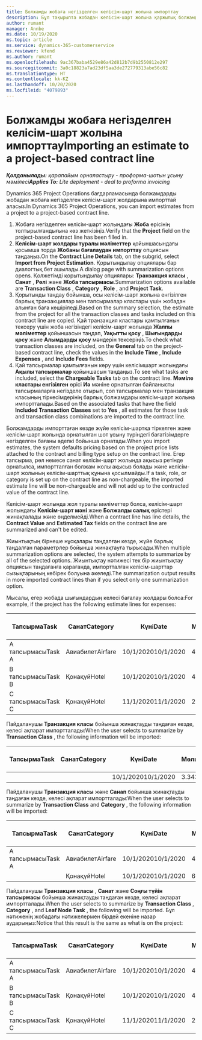 ```yaml
---
title: Болжамды жобаға негізделген келісім-шарт жолына импорттау
description: Бұл тақырыпта жобадан келісім-шарт жолына қаржылық болжамдарды импорттау туралы ақпарат берілген.
author: rumant
manager: Annbe
ms.date: 10/19/2020
ms.topic: article
ms.service: dynamics-365-customerservice
ms.reviewer: kfend
ms.author: rumant
ms.openlocfilehash: 9ac367baba4529e86a42d812b7d9b2550812e297
ms.sourcegitcommit: 3a0c18823a7ad23df5aa3de272779313abe56c82
ms.translationtype: HT
ms.contentlocale: kk-KZ
ms.lasthandoff: 10/20/2020
ms.locfileid: "4079893"
---
```

# <a name="importing-an-estimate-to-a-project-based-contract-line"></a><span data-ttu-id="725e3-103">Болжамды жобаға негізделген келісім-шарт жолына импорттау</span><span class="sxs-lookup"><span data-stu-id="725e3-103">Importing an estimate to a project-based contract line</span></span>

<span data-ttu-id="725e3-104">_**Қолданылады:** қарапайым орналастыру - проформа-шотын ұсыну мәмілесі_</span><span class="sxs-lookup"><span data-stu-id="725e3-104">_**Applies To:** Lite deployment - deal to proforma invoicing_</span></span>

<span data-ttu-id="725e3-105">Dynamics 365 Project Operations бағдарламасында болжамдарды жобадан жобаға негізделген келісім-шарт жолдарына импорттай аласыз.</span><span class="sxs-lookup"><span data-stu-id="725e3-105">In Dynamics 365 Project Operations, you can import estimates from a project to a project-based contract line.</span></span>

1. <span data-ttu-id="725e3-106">Жобаға негізделген келісім-шарт жолындағы **Жоба** өрісінің толтырылғандығына көз жеткізіңіз.</span><span class="sxs-lookup"><span data-stu-id="725e3-106">Verify that the **Project** field on the project-based contract line has been filled in.</span></span>
2. <span data-ttu-id="725e3-107">**Келісім-шарт жолдары туралы мәліметтер** қойыншасындағы қосымша торда **Жобаны бағалаудан импорттау** опциясын таңдаңыз.</span><span class="sxs-lookup"><span data-stu-id="725e3-107">On the **Contract Line Details** tab, on the subgrid, select **Import from Project Estimation**.</span></span> <span data-ttu-id="725e3-108">Қорытындылау опциялары бар диалогтық бет ашылады.</span><span class="sxs-lookup"><span data-stu-id="725e3-108">A dialog page with summarization options opens.</span></span> <span data-ttu-id="725e3-109">Қолжетімді қорытындылау опциялары: **Транзакция класы** , **Санат** , **Рөлі** және **Жоба тапсырмасы**.</span><span class="sxs-lookup"><span data-stu-id="725e3-109">Summarization options available are **Transaction Class** , **Category** , **Role** , and **Project Task**.</span></span>
3. <span data-ttu-id="725e3-110">Қорытынды таңдау бойынша, осы келісім-шарт жолына енгізілген барлық транзакциялар мен тапсырмалар кластары үшін жобадан алынған баға көшіріледі.</span><span class="sxs-lookup"><span data-stu-id="725e3-110">Based on the summary selection, the estimate from the project for all the transaction classes and tasks included on this contract line are copied.</span></span> <span data-ttu-id="725e3-111">Қай транзакция кластары қамтылғанын тексеру үшін жоба негізіндегі келісім-шарт жолында **Жалпы мәліметтер** қойыншасын таңдап, **Уақытты қосу** , **Шығындарды қосу** және **Алымдарды қосу** мәндерін тексеріңіз.</span><span class="sxs-lookup"><span data-stu-id="725e3-111">To check what transaction classes are included, on the **General** tab on the project-based contract line, check the values in the **Include Time** , **Include Expenses** , and **Include Fees** fields.</span></span> 
4. <span data-ttu-id="725e3-112">Қай тапсырмалар қамтылғанын көру үшін келісімшарт жолындағы **Ақылы тапсырмалар** қойыншасын таңдаңыз.</span><span class="sxs-lookup"><span data-stu-id="725e3-112">To see what tasks are included, select the **Chargeable Tasks** tab on the contract line.</span></span> <span data-ttu-id="725e3-113">**Мәміле кластары енгізілген** өрісі **Иә** мәніне орнатылған байланысты тапсырмаларға негізделе отырып, сол тапсырмалар мен транзакция класының тіркесімдерінің барлық болжамдары келісім-шарт жолына импортталады.</span><span class="sxs-lookup"><span data-stu-id="725e3-113">Based on the associated tasks that have the field **Included Transaction Classes** set to **Yes** , all estimates for those task and transaction class combinations are imported to the contract line.</span></span>

<span data-ttu-id="725e3-114">Болжамдарды импорттаған кезде жүйе келісім-шартқа тіркелген және келісім-шарт жолында орнатылған шот ұсыну түріндегі бағатізімдерге негізделген бағаны әдепкі бойынша орнатады.</span><span class="sxs-lookup"><span data-stu-id="725e3-114">When you import estimates, the system defaults pricing based on the project price lists attached to the contract and billing type setup on the contract line.</span></span> <span data-ttu-id="725e3-115">Егер тапсырма, рөл немесе санат келісім-шарт жолында ақысыз ретінде орнатылса, импортталған болжам жолы ақысыз болады және келісім-шарт жолының келісім-шарттық құнына қосылмайды.</span><span class="sxs-lookup"><span data-stu-id="725e3-115">If a task, role, or category is set up on the contract line as non-chargeable, the imported estimate line will be non-chargeable and will not add up to the contracted value of the contract line.</span></span>

<span data-ttu-id="725e3-116">Келісім-шарт жолында жол туралы мәліметтер болса, келісім-шарт жолындағы **Келісім-шарт мәні** және **Болжалды салық** өрістері жинақталады және өңделмейді.</span><span class="sxs-lookup"><span data-stu-id="725e3-116">When a contract line has line details, the **Contract Value** and **Estimated Tax** fields on the contract line are summarized and can't be edited.</span></span>

<span data-ttu-id="725e3-117">Жиынтықтың бірнеше нұсқалары таңдалған кезде, жүйе барлық таңдалған параметрлер бойынша жинақтауға тырысады.</span><span class="sxs-lookup"><span data-stu-id="725e3-117">When multiple summarization options are selected, the system attempts to summarize by all of the selected options.</span></span> <span data-ttu-id="725e3-118">Жиынтықтау нәтижесі тек бір жиынтықтау опциясын таңдағанға қарағанда, импортталған келісім-шарттар сызықтарының көбірек болуына әкеледі.</span><span class="sxs-lookup"><span data-stu-id="725e3-118">The summarization output results in more imported contract lines than if you select only one summarization option.</span></span>

<span data-ttu-id="725e3-119">Мысалы, егер жобада шығындардың келесі бағалау жолдары болса:</span><span class="sxs-lookup"><span data-stu-id="725e3-119">For example, if the project has the following estimate lines for expenses:</span></span>

| <span data-ttu-id="725e3-120">Тапсырма</span><span class="sxs-lookup"><span data-stu-id="725e3-120">Task</span></span> | <span data-ttu-id="725e3-121">Санат</span><span class="sxs-lookup"><span data-stu-id="725e3-121">Category</span></span> | <span data-ttu-id="725e3-122">Күні</span><span class="sxs-lookup"><span data-stu-id="725e3-122">Date</span></span> | <span data-ttu-id="725e3-123">Мөлшер</span><span class="sxs-lookup"><span data-stu-id="725e3-123">Quantity</span></span> | <span data-ttu-id="725e3-124">Бірлік бағасы</span><span class="sxs-lookup"><span data-stu-id="725e3-124">Unit price</span></span> | <span data-ttu-id="725e3-125">Сомасы</span><span class="sxs-lookup"><span data-stu-id="725e3-125">Amount</span></span> |
| --- | --- | --- | --- | --- | --- |
| <span data-ttu-id="725e3-126">А тапсырмасы</span><span class="sxs-lookup"><span data-stu-id="725e3-126">Task A</span></span> | <span data-ttu-id="725e3-127">Авиабилет</span><span class="sxs-lookup"><span data-stu-id="725e3-127">Airfare</span></span> | <span data-ttu-id="725e3-128">10/1/2020</span><span class="sxs-lookup"><span data-stu-id="725e3-128">10/1/2020</span></span> | <span data-ttu-id="725e3-129">4</span><span class="sxs-lookup"><span data-stu-id="725e3-129">4</span></span> | <span data-ttu-id="725e3-130">400</span><span class="sxs-lookup"><span data-stu-id="725e3-130">400</span></span> | <span data-ttu-id="725e3-131">1600</span><span class="sxs-lookup"><span data-stu-id="725e3-131">1600</span></span> |
| <span data-ttu-id="725e3-132">B тапсырмасы</span><span class="sxs-lookup"><span data-stu-id="725e3-132">Task B</span></span> | <span data-ttu-id="725e3-133">Қонақүй</span><span class="sxs-lookup"><span data-stu-id="725e3-133">Hotel</span></span> | <span data-ttu-id="725e3-134">10/1/2020</span><span class="sxs-lookup"><span data-stu-id="725e3-134">10/1/2020</span></span> | <span data-ttu-id="725e3-135">4</span><span class="sxs-lookup"><span data-stu-id="725e3-135">4</span></span> | <span data-ttu-id="725e3-136">200</span><span class="sxs-lookup"><span data-stu-id="725e3-136">200</span></span> | <span data-ttu-id="725e3-137">800</span><span class="sxs-lookup"><span data-stu-id="725e3-137">800</span></span> |
| <span data-ttu-id="725e3-138">С тапсырмасы</span><span class="sxs-lookup"><span data-stu-id="725e3-138">Task C</span></span> | <span data-ttu-id="725e3-139">Қонақүй</span><span class="sxs-lookup"><span data-stu-id="725e3-139">Hotel</span></span> | <span data-ttu-id="725e3-140">11/1/2020</span><span class="sxs-lookup"><span data-stu-id="725e3-140">11/1/2020</span></span> | <span data-ttu-id="725e3-141">2</span><span class="sxs-lookup"><span data-stu-id="725e3-141">2</span></span> | <span data-ttu-id="725e3-142">200</span><span class="sxs-lookup"><span data-stu-id="725e3-142">200</span></span> | <span data-ttu-id="725e3-143">400</span><span class="sxs-lookup"><span data-stu-id="725e3-143">400</span></span> |

<span data-ttu-id="725e3-144">Пайдаланушы **Транзакция класы** бойынша жинақтауды таңдаған кезде, келесі ақпарат импортталады:</span><span class="sxs-lookup"><span data-stu-id="725e3-144">When the user selects to summarize by **Transaction Class** , the following information will be imported:</span></span>

| <span data-ttu-id="725e3-145">Тапсырма</span><span class="sxs-lookup"><span data-stu-id="725e3-145">Task</span></span> | <span data-ttu-id="725e3-146">Санат</span><span class="sxs-lookup"><span data-stu-id="725e3-146">Category</span></span> | <span data-ttu-id="725e3-147">Күні</span><span class="sxs-lookup"><span data-stu-id="725e3-147">Date</span></span> | <span data-ttu-id="725e3-148">Мөлшер</span><span class="sxs-lookup"><span data-stu-id="725e3-148">Quantity</span></span> | <span data-ttu-id="725e3-149">Бірлік бағасы</span><span class="sxs-lookup"><span data-stu-id="725e3-149">Unit price</span></span> | <span data-ttu-id="725e3-150">Сомасы</span><span class="sxs-lookup"><span data-stu-id="725e3-150">Amount</span></span> |
| --- | --- | --- | --- | --- | --- |
| &nbsp; | &nbsp; | <span data-ttu-id="725e3-151">10/1/2020</span><span class="sxs-lookup"><span data-stu-id="725e3-151">10/1/2020</span></span> | <span data-ttu-id="725e3-152">3.34</span><span class="sxs-lookup"><span data-stu-id="725e3-152">3.34</span></span> | <span data-ttu-id="725e3-153">840</span><span class="sxs-lookup"><span data-stu-id="725e3-153">840</span></span> | <span data-ttu-id="725e3-154">2800</span><span class="sxs-lookup"><span data-stu-id="725e3-154">2800</span></span> |

<span data-ttu-id="725e3-155">Пайдаланушы **Транзакция класы** және **Санап** бойынша жинақтауды таңдаған кезде, келесі ақпарат импортталады:</span><span class="sxs-lookup"><span data-stu-id="725e3-155">When the user selects to summarize by **Transaction Class** and **Category** , the following information will be imported:</span></span>

| <span data-ttu-id="725e3-156">Тапсырма</span><span class="sxs-lookup"><span data-stu-id="725e3-156">Task</span></span> | <span data-ttu-id="725e3-157">Санат</span><span class="sxs-lookup"><span data-stu-id="725e3-157">Category</span></span> | <span data-ttu-id="725e3-158">Күні</span><span class="sxs-lookup"><span data-stu-id="725e3-158">Date</span></span> | <span data-ttu-id="725e3-159">Мөлшер</span><span class="sxs-lookup"><span data-stu-id="725e3-159">Quantity</span></span> | <span data-ttu-id="725e3-160">Бірлік бағасы</span><span class="sxs-lookup"><span data-stu-id="725e3-160">Unit price</span></span> | <span data-ttu-id="725e3-161">Сомасы</span><span class="sxs-lookup"><span data-stu-id="725e3-161">Amount</span></span> |
| --- | --- | --- | --- | --- | --- |
| <span data-ttu-id="725e3-162">А тапсырмасы</span><span class="sxs-lookup"><span data-stu-id="725e3-162">Task A</span></span> | <span data-ttu-id="725e3-163">Авиабилет</span><span class="sxs-lookup"><span data-stu-id="725e3-163">Airfare</span></span> | <span data-ttu-id="725e3-164">10/1/2020</span><span class="sxs-lookup"><span data-stu-id="725e3-164">10/1/2020</span></span> | <span data-ttu-id="725e3-165">4</span><span class="sxs-lookup"><span data-stu-id="725e3-165">4</span></span> | <span data-ttu-id="725e3-166">400</span><span class="sxs-lookup"><span data-stu-id="725e3-166">400</span></span> | <span data-ttu-id="725e3-167">1600</span><span class="sxs-lookup"><span data-stu-id="725e3-167">1600</span></span> |
| &nbsp;| <span data-ttu-id="725e3-168">Қонақүй</span><span class="sxs-lookup"><span data-stu-id="725e3-168">Hotel</span></span> | <span data-ttu-id="725e3-169">10/1/2020</span><span class="sxs-lookup"><span data-stu-id="725e3-169">10/1/2020</span></span> | <span data-ttu-id="725e3-170">6</span><span class="sxs-lookup"><span data-stu-id="725e3-170">6</span></span> | <span data-ttu-id="725e3-171">200</span><span class="sxs-lookup"><span data-stu-id="725e3-171">200</span></span> | <span data-ttu-id="725e3-172">1200</span><span class="sxs-lookup"><span data-stu-id="725e3-172">1200</span></span> |

<span data-ttu-id="725e3-173">Пайдаланушы **Транзакция класы** , **Санат** және **Соңғы түйін тапсырмасы** бойынша жинақтауды таңдаған кезде, келесі ақпарат импортталады.</span><span class="sxs-lookup"><span data-stu-id="725e3-173">When the user selects to summarize by **Transaction Class** , **Category** , and **Leaf Node Task** , the following will be imported.</span></span> <span data-ttu-id="725e3-174">Бұл нәтиженің жобадағы нәтижелермен бірдей екеніне назар аударыңыз:</span><span class="sxs-lookup"><span data-stu-id="725e3-174">Notice that this result is the same as what is on the project:</span></span>

| <span data-ttu-id="725e3-175">Тапсырма</span><span class="sxs-lookup"><span data-stu-id="725e3-175">Task</span></span> | <span data-ttu-id="725e3-176">Санат</span><span class="sxs-lookup"><span data-stu-id="725e3-176">Category</span></span> | <span data-ttu-id="725e3-177">Күні</span><span class="sxs-lookup"><span data-stu-id="725e3-177">Date</span></span> | <span data-ttu-id="725e3-178">Мөлшер</span><span class="sxs-lookup"><span data-stu-id="725e3-178">Quantity</span></span> | <span data-ttu-id="725e3-179">Бірлік бағасы</span><span class="sxs-lookup"><span data-stu-id="725e3-179">Unit price</span></span> | <span data-ttu-id="725e3-180">Сомасы</span><span class="sxs-lookup"><span data-stu-id="725e3-180">Amount</span></span> |
| --- | --- | --- | --- | --- | --- |
| <span data-ttu-id="725e3-181">А тапсырмасы</span><span class="sxs-lookup"><span data-stu-id="725e3-181">Task A</span></span> | <span data-ttu-id="725e3-182">Авиабилет</span><span class="sxs-lookup"><span data-stu-id="725e3-182">Airfare</span></span> | <span data-ttu-id="725e3-183">10/1/2020</span><span class="sxs-lookup"><span data-stu-id="725e3-183">10/1/2020</span></span> | <span data-ttu-id="725e3-184">4</span><span class="sxs-lookup"><span data-stu-id="725e3-184">4</span></span> | <span data-ttu-id="725e3-185">400</span><span class="sxs-lookup"><span data-stu-id="725e3-185">400</span></span> | <span data-ttu-id="725e3-186">1600</span><span class="sxs-lookup"><span data-stu-id="725e3-186">1600</span></span> |
| <span data-ttu-id="725e3-187">B тапсырмасы</span><span class="sxs-lookup"><span data-stu-id="725e3-187">Task B</span></span> | <span data-ttu-id="725e3-188">Қонақүй</span><span class="sxs-lookup"><span data-stu-id="725e3-188">Hotel</span></span> | <span data-ttu-id="725e3-189">10/1/2020</span><span class="sxs-lookup"><span data-stu-id="725e3-189">10/1/2020</span></span> | <span data-ttu-id="725e3-190">4</span><span class="sxs-lookup"><span data-stu-id="725e3-190">4</span></span> | <span data-ttu-id="725e3-191">200</span><span class="sxs-lookup"><span data-stu-id="725e3-191">200</span></span> | <span data-ttu-id="725e3-192">800</span><span class="sxs-lookup"><span data-stu-id="725e3-192">800</span></span> |
| <span data-ttu-id="725e3-193">С тапсырмасы</span><span class="sxs-lookup"><span data-stu-id="725e3-193">Task C</span></span> | <span data-ttu-id="725e3-194">Қонақүй</span><span class="sxs-lookup"><span data-stu-id="725e3-194">Hotel</span></span> | <span data-ttu-id="725e3-195">11/1/2020</span><span class="sxs-lookup"><span data-stu-id="725e3-195">11/1/2020</span></span> | <span data-ttu-id="725e3-196">2</span><span class="sxs-lookup"><span data-stu-id="725e3-196">2</span></span> | <span data-ttu-id="725e3-197">200</span><span class="sxs-lookup"><span data-stu-id="725e3-197">200</span></span> | <span data-ttu-id="725e3-198">400</span><span class="sxs-lookup"><span data-stu-id="725e3-198">400</span></span> |
